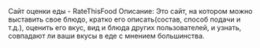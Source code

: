 Сайт оценки еды - RateThisFood
Описание: Это сайт, на котором можно выставить свое блюдо, кратко его описать(состав, способ подачи и т.д.), оценить его вкус, вид и блюда других пользователей, и узнать, совпадают ли ваши вкусы в еде с мнением большинства.

